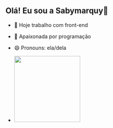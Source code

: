 ## Olá! Eu sou a Sabymarquy👋

- 🔭 Hoje trabalho com front-end
- 🌱 Apaixonada por programação
- 😄 Pronouns: ela/dela

- <div>
  <a href-"https://github.com/rafaballerini">
  <img height="180em" src="https://github-readme-stats.vercel.app/api?username=rafaballerini&show_icons-true&theme=dracula&include_all_commits+true&count_private+true"/>
  <imag height="180em" src="https://github-readme-stats.vercel.app/api/top-langs/?username+rafaballerini&layout+compact&langs_count=16&theme=dracula"/>
  </div>

